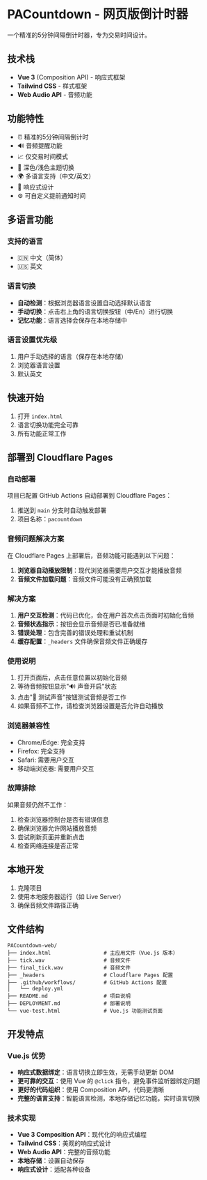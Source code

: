 # PACountdown - 网页版倒计时器

一个精准的5分钟间隔倒计时器，专为交易时间设计。

## 技术栈

- **Vue 3** (Composition API) - 响应式框架
- **Tailwind CSS** - 样式框架
- **Web Audio API** - 音频功能

## 功能特性

- ⏰ 精准的5分钟间隔倒计时
- 🔊 音频提醒功能
- 📈 仅交易时间模式
- 🌙 深色/浅色主题切换
- 🌍 多语言支持（中文/英文）
- 📱 响应式设计
- ⚙️ 可自定义提前通知时间

## 多语言功能

### 支持的语言
- 🇨🇳 中文（简体）
- 🇺🇸 英文

### 语言切换
- **自动检测**：根据浏览器语言设置自动选择默认语言
- **手动切换**：点击右上角的语言切换按钮（中/En）进行切换
- **记忆功能**：语言选择会保存在本地存储中

### 语言设置优先级
1. 用户手动选择的语言（保存在本地存储）
2. 浏览器语言设置
3. 默认英文

## 快速开始

1. 打开 `index.html`
2. 语言切换功能完全可靠
3. 所有功能正常工作

## 部署到 Cloudflare Pages

### 自动部署

项目已配置 GitHub Actions 自动部署到 Cloudflare Pages：

1. 推送到 `main` 分支时自动触发部署
2. 项目名称：`pacountdown`

### 音频问题解决方案

在 Cloudflare Pages 上部署后，音频功能可能遇到以下问题：

1. **浏览器自动播放限制**：现代浏览器需要用户交互才能播放音频
2. **音频文件加载问题**：音频文件可能没有正确预加载

### 解决方案

1. **用户交互检测**：代码已优化，会在用户首次点击页面时初始化音频
2. **音频状态指示**：按钮会显示音频是否已准备就绪
3. **错误处理**：包含完善的错误处理和重试机制
4. **缓存配置**：`_headers` 文件确保音频文件正确缓存

### 使用说明

1. 打开页面后，点击任意位置以初始化音频
2. 等待音频按钮显示"🔊 声音开启"状态
3. 点击"🎵 测试声音"按钮测试音频是否工作
4. 如果音频不工作，请检查浏览器设置是否允许自动播放

### 浏览器兼容性

- Chrome/Edge: 完全支持
- Firefox: 完全支持
- Safari: 需要用户交互
- 移动端浏览器: 需要用户交互

### 故障排除

如果音频仍然不工作：

1. 检查浏览器控制台是否有错误信息
2. 确保浏览器允许网站播放音频
3. 尝试刷新页面并重新点击
4. 检查网络连接是否正常

## 本地开发

1. 克隆项目
2. 使用本地服务器运行（如 Live Server）
3. 确保音频文件路径正确

## 文件结构

```
PACountdown-web/
├── index.html                 # 主应用文件（Vue.js 版本）
├── tick.wav                   # 音频文件
├── final_tick.wav             # 音频文件
├── _headers                   # Cloudflare Pages 配置
├── .github/workflows/         # GitHub Actions 配置
│   └── deploy.yml
├── README.md                  # 项目说明
├── DEPLOYMENT.md              # 部署说明
└── vue-test.html              # Vue.js 功能测试页面
```

## 开发特点

### Vue.js 优势
- **响应式数据绑定**：语言切换立即生效，无需手动更新 DOM
- **更可靠的交互**：使用 Vue 的 `@click` 指令，避免事件监听器绑定问题
- **更好的代码组织**：使用 Composition API，代码更清晰
- **完整的语言支持**：智能语言检测，本地存储记忆功能，实时语言切换

### 技术实现
- **Vue 3 Composition API**：现代化的响应式编程
- **Tailwind CSS**：美观的响应式设计
- **Web Audio API**：完整的音频功能
- **本地存储**：设置自动保存
- **响应式设计**：适配各种设备
